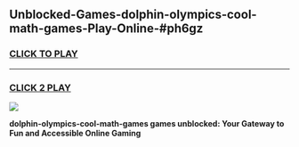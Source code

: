
## Unblocked-Games-dolphin-olympics-cool-math-games-Play-Online-#ph6gz
<h3>
<a href="https://premium.freeplayer.one?title=dolphin-olympics-cool-math-games&ref=27F">CLICK TO PLAY</a></h3>
<hr>

<h3>
<a href="https://premium.freeplayer.one?title=dolphin-olympics-cool-math-games&ref=27F">CLICK 2 PLAY</a>
  
</h3>

<a href="https://premium.freeplayer.one?title=dolphin-olympics-cool-math-games&ref=27F"><img src="https://clearcache.store/games.png"></a>


**dolphin-olympics-cool-math-games games unblocked: Your Gateway to Fun and Accessible Online Gaming**
